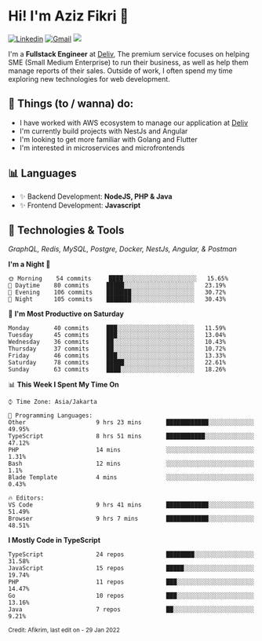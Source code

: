 <!-- Greetings -->
# Hi! I'm Aziz Fikri :bow:

<!-- Social Media -->
[![Linkedin](https://img.shields.io/badge/-afikrim-blue?style=flat&logo=Linkedin&logoColor=white)](https://www.linkedin.com/in/afikrim/)
[![Gmail](https://img.shields.io/badge/-afikrim10@gmail.com-c14438?style=flat&logo=Gmail&logoColor=white)](mailto:afikrim10@gmail.com)
![](https://komarev.com/ghpvc/?username=afikrim&label=Visitor&color=2bbc8a)

<!-- Introduction -->
I'm a **Fullstack Engineer** at [Deliv](https://kios.deliv.id), The premium service focuses on helping SME (Small Medium Enterprise) to run their business, as well as help them manage reports of their sales. Outside of work, I often spend my time exploring new technologies for web development.

## 📃 Things (to / wanna) do:
- I have worked with AWS ecosystem to manage our application at [Deliv](https://kios.deliv.id)
- I'm currently build projects with NestJs and Angular
- I'm looking to get more familiar with Golang and Flutter
- I'm interested in microservices and microfrontends

## 📊 Languages
- ✨ Backend Development: **NodeJS, PHP & Java**
- ✨ Frontend Development: **Javascript**

## 🔧 Technologies & Tools
*GraphQL, Redis, MySQL, Postgre, Docker, NestJs, Angular, & Postman*

<!--START_SECTION:waka-->
**I'm a Night 🦉** 

```text
🌞 Morning    54 commits     ████░░░░░░░░░░░░░░░░░░░░░   15.65% 
🌆 Daytime    80 commits     █████░░░░░░░░░░░░░░░░░░░░   23.19% 
🌃 Evening    106 commits    ███████░░░░░░░░░░░░░░░░░░   30.72% 
🌙 Night      105 commits    ███████░░░░░░░░░░░░░░░░░░   30.43%

```
📅 **I'm Most Productive on Saturday** 

```text
Monday       40 commits     ███░░░░░░░░░░░░░░░░░░░░░░   11.59% 
Tuesday      45 commits     ███░░░░░░░░░░░░░░░░░░░░░░   13.04% 
Wednesday    36 commits     ██░░░░░░░░░░░░░░░░░░░░░░░   10.43% 
Thursday     37 commits     ██░░░░░░░░░░░░░░░░░░░░░░░   10.72% 
Friday       46 commits     ███░░░░░░░░░░░░░░░░░░░░░░   13.33% 
Saturday     78 commits     █████░░░░░░░░░░░░░░░░░░░░   22.61% 
Sunday       63 commits     ████░░░░░░░░░░░░░░░░░░░░░   18.26%

```


📊 **This Week I Spent My Time On** 

```text
⌚︎ Time Zone: Asia/Jakarta

💬 Programming Languages: 
Other                    9 hrs 23 mins       ████████████░░░░░░░░░░░░░   49.95% 
TypeScript               8 hrs 51 mins       ███████████░░░░░░░░░░░░░░   47.12% 
PHP                      14 mins             ░░░░░░░░░░░░░░░░░░░░░░░░░   1.31% 
Bash                     12 mins             ░░░░░░░░░░░░░░░░░░░░░░░░░   1.1% 
Blade Template           4 mins              ░░░░░░░░░░░░░░░░░░░░░░░░░   0.43%

🔥 Editors: 
VS Code                  9 hrs 41 mins       ████████████░░░░░░░░░░░░░   51.49% 
Browser                  9 hrs 7 mins        ████████████░░░░░░░░░░░░░   48.51%

```

**I Mostly Code in TypeScript** 

```text
TypeScript               24 repos            ████████░░░░░░░░░░░░░░░░░   31.58% 
JavaScript               15 repos            █████░░░░░░░░░░░░░░░░░░░░   19.74% 
PHP                      11 repos            ███░░░░░░░░░░░░░░░░░░░░░░   14.47% 
Go                       10 repos            ███░░░░░░░░░░░░░░░░░░░░░░   13.16% 
Java                     7 repos             ██░░░░░░░░░░░░░░░░░░░░░░░   9.21%

```



<!--END_SECTION:waka-->

<sub>Credit: Afikrim, last edit on - 29 Jan 2022</sub>
